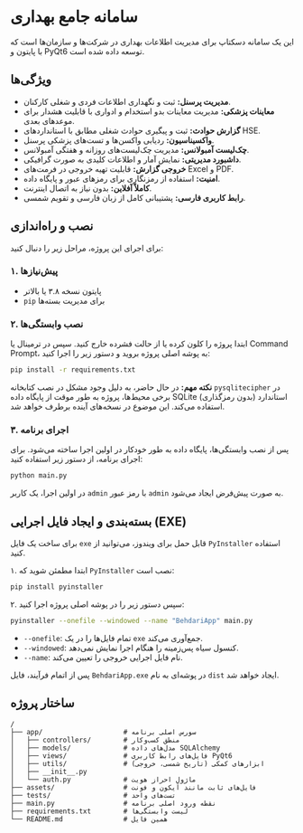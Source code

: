 # سامانه جامع بهداری

این یک سامانه دسکتاپ برای مدیریت اطلاعات بهداری در شرکت‌ها و سازمان‌ها است که با پایتون و PyQt6 توسعه داده شده است.

## ویژگی‌ها

- **مدیریت پرسنل:** ثبت و نگهداری اطلاعات فردی و شغلی کارکنان.
- **معاینات پزشکی:** مدیریت معاینات بدو استخدام و ادواری با قابلیت هشدار برای موعدهای بعدی.
- **گزارش حوادث:** ثبت و پیگیری حوادث شغلی مطابق با استانداردهای HSE.
- **واکسیناسیون:** ردیابی واکسن‌ها و تست‌های پزشکی پرسنل.
- **چک‌لیست آمبولانس:** مدیریت چک‌لیست‌های روزانه و هفتگی آمبولانس.
- **داشبورد مدیریتی:** نمایش آمار و اطلاعات کلیدی به صورت گرافیکی.
- **خروجی گزارش:** قابلیت تهیه خروجی در فرمت‌های Excel و PDF.
- **امنیت:** استفاده از رمزنگاری برای رمزهای عبور و پایگاه داده.
- **کاملاً آفلاین:** بدون نیاز به اتصال اینترنت.
- **رابط کاربری فارسی:** پشتیبانی کامل از زبان فارسی و تقویم شمسی.

## نصب و راه‌اندازی

برای اجرای این پروژه، مراحل زیر را دنبال کنید:

### ۱. پیش‌نیازها

- پایتون نسخه ۳.۸ یا بالاتر
- `pip` برای مدیریت بسته‌ها

### ۲. نصب وابستگی‌ها

ابتدا پروژه را کلون کرده یا از حالت فشرده خارج کنید. سپس در ترمینال یا Command Prompt، به پوشه اصلی پروژه بروید و دستور زیر را اجرا کنید:

```bash
pip install -r requirements.txt
```

**نکته مهم:** در حال حاضر، به دلیل وجود مشکل در نصب کتابخانه `pysqlitecipher` در برخی محیط‌ها، پروژه به طور موقت از پایگاه داده SQLite استاندارد (بدون رمزگذاری) استفاده می‌کند. این موضوع در نسخه‌های آینده برطرف خواهد شد.

### ۳. اجرای برنامه

پس از نصب وابستگی‌ها، پایگاه داده به طور خودکار در اولین اجرا ساخته می‌شود. برای اجرای برنامه، از دستور زیر استفاده کنید:

```bash
python main.py
```

در اولین اجرا، یک کاربر `admin` با رمز عبور `admin` به صورت پیش‌فرض ایجاد می‌شود.

## بسته‌بندی و ایجاد فایل اجرایی (EXE)

برای ساخت یک فایل `exe` قابل حمل برای ویندوز، می‌توانید از `PyInstaller` استفاده کنید.

۱. ابتدا مطمئن شوید که `PyInstaller` نصب است:
   ```bash
   pip install pyinstaller
   ```

۲. سپس دستور زیر را در پوشه اصلی پروژه اجرا کنید:
   ```bash
   pyinstaller --onefile --windowed --name "BehdariApp" main.py
   ```
   - `--onefile`: تمام فایل‌ها را در یک `exe` جمع‌آوری می‌کند.
   - `--windowed`: کنسول سیاه پس‌زمینه را هنگام اجرا نمایش نمی‌دهد.
   - `--name`: نام فایل اجرایی خروجی را تعیین می‌کند.

پس از اتمام فرآیند، فایل `BehdariApp.exe` در پوشه‌ای به نام `dist` ایجاد خواهد شد.

## ساختار پروژه

```
/
├── app/                    # سورس اصلی برنامه
│   ├── controllers/        # منطق کسب‌وکار
│   ├── models/             # مدل‌های داده SQLAlchemy
│   ├── views/              # فایل‌های رابط کاربری PyQt6
│   ├── utils/              # ابزارهای کمکی (تاریخ شمسی، خروجی)
│   ├── __init__.py
│   └── auth.py             # ماژول احراز هویت
├── assets/                 # فایل‌های ثابت مانند آیکون و فونت
├── tests/                  # تست‌های واحد
├── main.py                 # نقطه ورود اصلی برنامه
├── requirements.txt        # لیست وابستگی‌ها
└── README.md               # همین فایل
```
